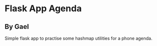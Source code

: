 # Flask App Agenda

## By Gael

Simple flask app to practise some hashmap utilities for a phone agenda.